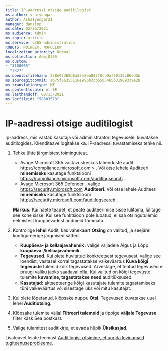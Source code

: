 ```yaml
---
title: IP-aadressi otsige auditilogist
ms.author: v-aiyengar
author: AshaIyengar21
manager: dansimp
ms.date: 02/26/2021
ms.audience: Admin
ms.topic: article
ms.service: o365-administration
ROBOTS: NOINDEX, NOFOLLOW
localization_priority: Normal
ms.collection: Adm_O365
ms.custom:
- "3100005"
- "7327"
ms.openlocfilehash: 258e92368b8a33e8ea807f0cb9af90132c86ed5b
ms.sourcegitcommit: ab75f66355116e995b3cb5505465b31989339e28
ms.translationtype: MT
ms.contentlocale: et-EE
ms.lasthandoff: 08/13/2021
ms.locfileid: "58303573"
---
```

# <a name="find-the-ip-address-in-audit-log"></a>IP-aadressi otsige auditilogist

Ip-aadress, mis vastab kasutaja või administraatori tegevusele, kuvatakse auditilogides. Klienditeave logitakse ka. IP-aadressi tuvastamiseks tehke nii.

1. Tehke ühte järgmistest toimingutest.
   - Avage Microsoft 365 vastavuskeskus lahenduste audit <https://compliance.microsoft.com>  \> . Või otse lehele Auditeeri **minemiseks** kasutage funktsiooni <https://compliance.microsoft.com/auditlogsearch> .
   - Avage Microsoft 365 Defender , valige <https://security.microsoft.com> **Auditeeri**. Või otse lehele Auditeeri **minemiseks** kasutage funktsiooni <https://security.microsoft.com/auditlogsearch> .

    **Märkus.** Kui näete teadet, et peate auditeerimise sisse lülitama, lülitage see kohe sisse. Kui see funktsioon pole lubatud, ei saa otsingutulemid eelmistest kuupäevadest andmeid tõmmata.

2. Kontrollige **lehel** Audit, kas vahekaart **Otsing** on valitud, ja seejärel konfigureerige järgmised sätted.
   - **Kuupäeva- ja kellaajavahemik:** valige väljadele Algus ja Lõpp **kuupäeva-/kellaajavahemik.** 
   - **Tegevused.** Kui olete huvitatud konkreetsest tegevusest, valige see loendist; vastasel korral tagastatakse vaikeväärtus **Kuva kõigi tegevuste** tulemid kõik tegevused. Arvestage, et teatud tegevused ei pruugi valiku jaoks saadaval olla; Kui valitud on kõigi tegevuste tulemite **kuvamine, tagastatakse need** auditiüksused.
   - **Kasutajad:** aktsepteerige kõigi kasutajate tulemite tagastamiseks tühi vaikeväärtus või sisestage üks või mitu kasutajat.

3. Kui olete lõpetanud, klõpsake nuppu **Otsi**. Tegevused kuvatakse uuel lehel **Auditiotsing.**

4. Klõpsake tulemite väljal **Filtreeri tulemeid** ja tippige **väljale Tegevuse** filter käsk Sea postkast.

5. Valige tulemitest auditikirje, et avada hüpik **Üksikasjad.**

Lisateavet leiate teemast [Auditilogist otsimine, et uurida levinumaid tugiteenuseprobleeme.](https://docs.microsoft.com/microsoft-365/compliance/auditing-troubleshooting-scenarios)
